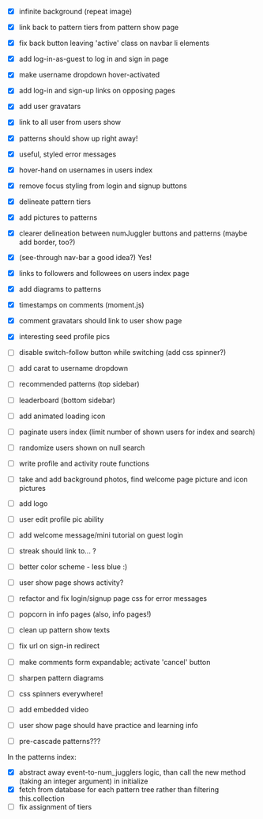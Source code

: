 - [x] infinite background (repeat image)
- [x] link back to pattern tiers from pattern show page
- [x] fix back button leaving 'active' class on navbar li elements
- [x] add log-in-as-guest to log in and sign in page
- [x] make username dropdown hover-activated
- [x] add log-in and sign-up links on opposing pages
- [x] add user gravatars
- [x] link to all user from users show
- [x] patterns should show up right away!
- [x] useful, styled error messages
- [x] hover-hand on usernames in users index
- [x] remove focus styling from login and signup buttons
- [x] delineate pattern tiers
- [x] add pictures to patterns
- [x] clearer delineation between numJuggler buttons and patterns (maybe add border, too?)
- [x] (see-through nav-bar a good idea?) Yes!
- [x] links to followers and followees on users index page
- [x] add diagrams to patterns
- [x] timestamps on comments (moment.js)
- [x] comment gravatars should link to user show page
- [x] interesting seed profile pics
- [ ] disable switch-follow button while switching (add css spinner?)
- [ ] add carat to username dropdown
- [ ] recommended patterns (top sidebar)
- [ ] leaderboard (bottom sidebar)
- [ ] add animated loading icon
- [ ] paginate users index (limit number of shown users for index and search)
- [ ] randomize users shown on null search
- [ ] write profile and activity route functions
- [ ] take and add background photos, find welcome page picture and icon pictures
- [ ] add logo
- [ ] user edit profile pic ability
- [ ] add welcome message/mini tutorial on guest login
- [ ] streak should link to... ?
- [ ] better color scheme - less blue :)
- [ ] user show page shows activity?
- [ ] refactor and fix login/signup page css for error messages
- [ ] popcorn in info pages (also, info pages!)
- [ ] clean up pattern show texts
- [ ] fix url on sign-in redirect
- [ ] make comments form expandable; activate 'cancel' button
- [ ] sharpen pattern diagrams
- [ ] css spinners everywhere!

- [ ] add embedded video
- [ ] user show page should have practice and learning info
- [ ] pre-cascade patterns???

In the patterns index:
- [x] abstract away event-to-num_jugglers logic, than call the new method (taking an integer argument) in initialize
- [x] fetch from database for each pattern tree rather than filtering this.collection
- [ ] fix assignment of tiers
